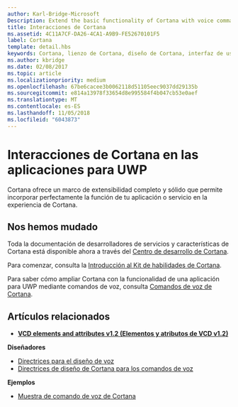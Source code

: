 ```yaml
---
author: Karl-Bridge-Microsoft
Description: Extend the basic functionality of Cortana with voice commands that activate a UWP app and execute a single action.
title: Interacciones de Cortana
ms.assetid: 4C11A7CF-DA26-4CA1-A9B9-FE52670101F5
label: Cortana
template: detail.hbs
keywords: Cortana, lienzo de Cortana, diseño de Cortana, interfaz de usuario, comandos de voz, VCD
ms.author: kbridge
ms.date: 02/08/2017
ms.topic: article
ms.localizationpriority: medium
ms.openlocfilehash: 67be6cacee3b0062118d51105eec9037dd29135b
ms.sourcegitcommit: e814a13978f33654d8e995584f4b047cb53e0aef
ms.translationtype: MT
ms.contentlocale: es-ES
ms.lasthandoff: 11/05/2018
ms.locfileid: "6043873"
---
```

# <a name="cortana-interactions-in-uwp-apps"></a>Interacciones de Cortana en las aplicaciones para UWP

Cortana ofrece un marco de extensibilidad completo y sólido que permite incorporar perfectamente la función de tu aplicación o servicio en la experiencia de Cortana.

## <a name="weve-moved"></a>Nos hemos mudado

Toda la documentación de desarrolladores de servicios y características de Cortana está disponible ahora a través del [Centro de desarrollo de Cortana](https://developer.microsoft.com/cortana).

Para comenzar, consulta la [Introducción al Kit de habilidades de Cortana](https://docs.microsoft.com/cortana/skills/overview).

Para saber cómo ampliar Cortana con la funcionalidad de una aplicación para UWP mediante comandos de voz, consulta [Comandos de voz de Cortana](https://docs.microsoft.com/cortana/voice-commands/vcd). 

## <a name="related-articles"></a>Artículos relacionados

* [**VCD elements and attributes v1.2 (Elementos y atributos de VCD v1.2)**](https://docs.microsoft.com/uwp/schemas/voicecommands/voice-command-elements-and-attributes-1-2)

**Diseñadores**
* [Directrices para el diseño de voz](speech-interactions.md)
* [Directrices de diseño de Cortana para los comandos de voz](https://docs.microsoft.com/cortana/voice-commands/voicecommand-design-guidelines)

**Ejemplos**
* [Muestra de comando de voz de Cortana](http://go.microsoft.com/fwlink/p/?LinkID=619899)
 

 




